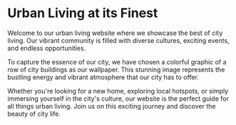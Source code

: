 <!--
Write me markdown content of website with wallpaper:

"A colorful graphic of a row of city buildings for an urban or city living website"

The header of the page should not be copy of the text but rather a real content of the website which is using this wallpaper.
-->

<!--font:Poppins-->

# Urban Living at its Finest

Welcome to our urban living website where we showcase the best of city living. Our vibrant community is filled with diverse cultures, exciting events, and endless opportunities. 

To capture the essence of our city, we have chosen a colorful graphic of a row of city buildings as our wallpaper. This stunning image represents the bustling energy and vibrant atmosphere that our city has to offer.

Whether you're looking for a new home, exploring local hotspots, or simply immersing yourself in the city's culture, our website is the perfect guide for all things urban living. Join us on this exciting journey and discover the beauty of city life.
